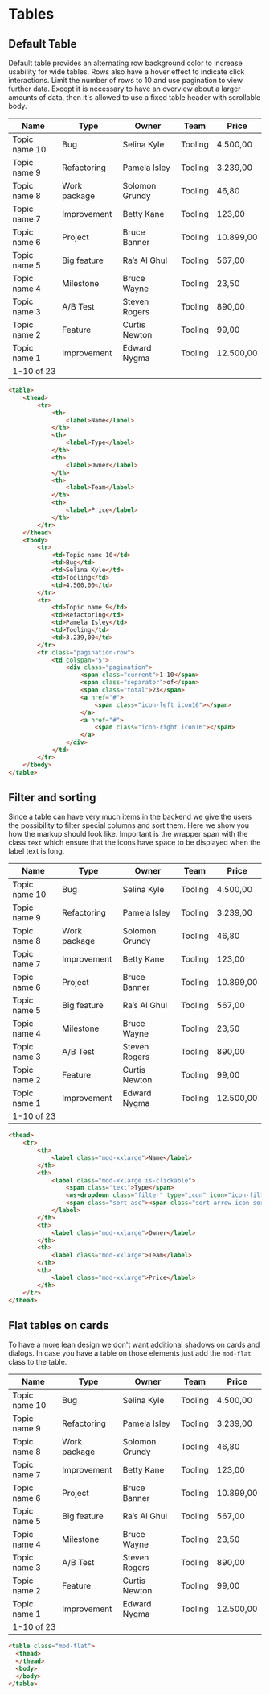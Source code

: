 # Tables

## Default Table
Default table provides an alternating row background color to increase usability for wide tables.
Rows also have a hover effect to indicate click interactions.
Limit the number of rows to 10 and use pagination to view further data.
Except it is necessary to have an overview about a larger amounts of data,
then it's allowed to use a fixed table header with scrollable body.

<table>
    <thead>
        <tr>
            <th>
                <label class="mod-xxlarge">Name</label>
            </th>
            <th>
                <label class="mod-xxlarge">Type</label>
            </th>
            <th>
                <label class="mod-xxlarge">Owner</label>
            </th>
            <th>
                <label class="mod-xxlarge">Team</label>
            </th>
            <th>
                <label class="mod-xxlarge">Price</label>
            </th>
        </tr>
    </thead>
    <tbody>
        <tr>
            <td>Topic name 10</td>
            <td>Bug</td>
            <td>Selina Kyle</td>
            <td>Tooling</td>
            <td>4.500,00</td>
        </tr>
        <tr>
            <td>Topic name 9</td>
            <td>Refactoring</td>
            <td>Pamela Isley</td>
            <td>Tooling</td>
            <td>3.239,00</td>
        </tr>
        <tr>
            <td>Topic name 8</td>
            <td>Work package</td>
            <td>Solomon Grundy</td>
            <td>Tooling</td>
            <td>46,80</td>
        </tr>
        <tr>
            <td>Topic name 7</td>
            <td>Improvement</td>
            <td>Betty Kane</td>
            <td>Tooling</td>
            <td>123,00</td>
        </tr>
        <tr>
            <td>Topic name 6</td>
            <td>Project</td>
            <td>Bruce Banner</td>
            <td>Tooling</td>
            <td>10.899,00</td>
        </tr>
        <tr>
            <td>Topic name 5</td>
            <td>Big feature</td>
            <td>Ra’s Al Ghul</td>
            <td>Tooling</td>
            <td>567,00</td>
        </tr>
        <tr>
            <td>Topic name 4</td>
            <td>Milestone</td>
            <td>Bruce Wayne</td>
            <td>Tooling</td>
            <td>23,50</td>
        </tr>
        <tr>
            <td>Topic name 3</td>
            <td>A/B Test</td>
            <td>Steven Rogers</td>
            <td>Tooling</td>
            <td>890,00</td>
        </tr>
        <tr>
            <td>Topic name 2</td>
            <td>Feature</td>
            <td>Curtis Newton</td>
            <td>Tooling</td>
            <td>99,00</td>
        </tr>
        <tr>
            <td>Topic name 1</td>
            <td>Improvement</td>
            <td>Edward Nygma</td>
            <td>Tooling</td>
            <td>12.500,00</td>
        </tr>
        <tr class="pagination-row">
            <td colspan="5">
                <div class="pagination">
                    <span class="current">1-10</span>
                    <span class="separator">of</span>
                    <span class="total">23</span>
                    <a href="#">
                        <span class="icon-left icon16"></span>
                    </a>
                    <a href="#">
                        <span class="icon-right icon16"></span>
                    </a>
                </div>
            </td>
        </tr>
    </tbody>
</table>

```html
<table>
    <thead>
        <tr>
            <th>
                <label>Name</label>
            </th>
            <th>
                <label>Type</label>
            </th>
            <th>
                <label>Owner</label>
            </th>
            <th>
                <label>Team</label>
            </th>
            <th>
                <label>Price</label>
            </th>
        </tr>
    </thead>
    <tbody>
        <tr>
            <td>Topic name 10</td>
            <td>Bug</td>
            <td>Selina Kyle</td>
            <td>Tooling</td>
            <td>4.500,00</td>
        </tr>
        <tr>
            <td>Topic name 9</td>
            <td>Refactoring</td>
            <td>Pamela Isley</td>
            <td>Tooling</td>
            <td>3.239,00</td>
        </tr>
        <tr class="pagination-row">
            <td colspan="5">
                <div class="pagination">
                    <span class="current">1-10</span>
                    <span class="separator">of</span>
                    <span class="total">23</span>
                    <a href="#">
                        <span class="icon-left icon16"></span>
                    </a>
                    <a href="#">
                        <span class="icon-right icon16"></span>
                    </a>
                </div>
            </td>
        </tr>
    </tbody>
</table>
```

## Filter and sorting
Since a table can have very much items in the backend we give the users the possibility to
filter special columns and sort them. Here we show you how the markup should look like.
Important is the wrapper span with the class `text` which ensure that the icons have space
to be displayed when the label text is long.

<table>
    <thead>
        <tr>
            <th>
                <label class="mod-xxlarge">Name</label>
            </th>
            <th>
                <label class="mod-xxlarge is-clickable" click.delegate="sortDirection = ({undefined: 'asc', 'asc': 'desc', 'desc': undefined})[sortDirection]">
                    <span class="text">Type</span>
                    <ws-dropdown class="filter" type="icon" icon="icon-filter" items.bind="['Type 1','Type 2']"></ws-dropdown>
                    <span class="sort ${sortDirection}"><span class="sort-arrow icon-sort-down"></span></span>
                </label>
            </th>
            <th>
                <label class="mod-xxlarge">Owner</label>
            </th>
            <th>
                <label class="mod-xxlarge">Team</label>
            </th>
            <th>
                <label class="mod-xxlarge">Price</label>
            </th>
        </tr>
    </thead>
    <tbody>
        <tr>
            <td>Topic name 10</td>
            <td>Bug</td>
            <td>Selina Kyle</td>
            <td>Tooling</td>
            <td>4.500,00</td>
        </tr>
        <tr>
            <td>Topic name 9</td>
            <td>Refactoring</td>
            <td>Pamela Isley</td>
            <td>Tooling</td>
            <td>3.239,00</td>
        </tr>
        <tr>
            <td>Topic name 8</td>
            <td>Work package</td>
            <td>Solomon Grundy</td>
            <td>Tooling</td>
            <td>46,80</td>
        </tr>
        <tr>
            <td>Topic name 7</td>
            <td>Improvement</td>
            <td>Betty Kane</td>
            <td>Tooling</td>
            <td>123,00</td>
        </tr>
        <tr>
            <td>Topic name 6</td>
            <td>Project</td>
            <td>Bruce Banner</td>
            <td>Tooling</td>
            <td>10.899,00</td>
        </tr>
        <tr>
            <td>Topic name 5</td>
            <td>Big feature</td>
            <td>Ra’s Al Ghul</td>
            <td>Tooling</td>
            <td>567,00</td>
        </tr>
        <tr>
            <td>Topic name 4</td>
            <td>Milestone</td>
            <td>Bruce Wayne</td>
            <td>Tooling</td>
            <td>23,50</td>
        </tr>
        <tr>
            <td>Topic name 3</td>
            <td>A/B Test</td>
            <td>Steven Rogers</td>
            <td>Tooling</td>
            <td>890,00</td>
        </tr>
        <tr>
            <td>Topic name 2</td>
            <td>Feature</td>
            <td>Curtis Newton</td>
            <td>Tooling</td>
            <td>99,00</td>
        </tr>
        <tr>
            <td>Topic name 1</td>
            <td>Improvement</td>
            <td>Edward Nygma</td>
            <td>Tooling</td>
            <td>12.500,00</td>
        </tr>
        <tr class="pagination-row">
            <td colspan="5">
                <div class="pagination">
                    <span class="current">1-10</span>
                    <span class="separator">of</span>
                    <span class="total">23</span>
                    <a href="#">
                        <span class="icon-left icon16"></span>
                    </a>
                    <a href="#">
                        <span class="icon-right icon16"></span>
                    </a>
                </div>
            </td>
        </tr>
    </tbody>
</table>

```html
<thead>
    <tr>
        <th>
            <label class="mod-xxlarge">Name</label>
        </th>
        <th>
            <label class="mod-xxlarge is-clickable">
                <span class="text">Type</span>
                <ws-dropdown class="filter" type="icon" icon="icon-filter" items="['Type 1','Type 2']"></ws-dropdown>
                <span class="sort asc"><span class="sort-arrow icon-sort-down"></span></span>
            </label>
        </th>
        <th>
            <label class="mod-xxlarge">Owner</label>
        </th>
        <th>
            <label class="mod-xxlarge">Team</label>
        </th>
        <th>
            <label class="mod-xxlarge">Price</label>
        </th>
    </tr>
</thead>
```

## Flat tables on cards
To have a more lean design we don't want additional shadows on cards and dialogs.
In case you have a table on those elements just add the `mod-flat` class to the table.

<table class="mod-flat">
    <thead>
        <tr>
            <th>
                <label class="mod-xxlarge">Name</label>
            </th>
            <th>
                <label class="mod-xxlarge is-clickable" click.delegate="sortDirection = ({undefined: 'asc', 'asc': 'desc', 'desc': undefined})[sortDirection]">
                    <span class="text">Type</span>
                    <ws-dropdown class="filter" type="icon" icon="icon-filter" items.bind="['Type 1','Type 2']"></ws-dropdown>
                    <span class="sort ${sortDirection}"><span class="sort-arrow icon-sort-down"></span></span>
                </label>
            </th>
            <th>
                <label class="mod-xxlarge">Owner</label>
            </th>
            <th>
                <label class="mod-xxlarge">Team</label>
            </th>
            <th>
                <label class="mod-xxlarge">Price</label>
            </th>
        </tr>
    </thead>
    <tbody>
        <tr>
            <td>Topic name 10</td>
            <td>Bug</td>
            <td>Selina Kyle</td>
            <td>Tooling</td>
            <td>4.500,00</td>
        </tr>
        <tr>
            <td>Topic name 9</td>
            <td>Refactoring</td>
            <td>Pamela Isley</td>
            <td>Tooling</td>
            <td>3.239,00</td>
        </tr>
        <tr>
            <td>Topic name 8</td>
            <td>Work package</td>
            <td>Solomon Grundy</td>
            <td>Tooling</td>
            <td>46,80</td>
        </tr>
        <tr>
            <td>Topic name 7</td>
            <td>Improvement</td>
            <td>Betty Kane</td>
            <td>Tooling</td>
            <td>123,00</td>
        </tr>
        <tr>
            <td>Topic name 6</td>
            <td>Project</td>
            <td>Bruce Banner</td>
            <td>Tooling</td>
            <td>10.899,00</td>
        </tr>
        <tr>
            <td>Topic name 5</td>
            <td>Big feature</td>
            <td>Ra’s Al Ghul</td>
            <td>Tooling</td>
            <td>567,00</td>
        </tr>
        <tr>
            <td>Topic name 4</td>
            <td>Milestone</td>
            <td>Bruce Wayne</td>
            <td>Tooling</td>
            <td>23,50</td>
        </tr>
        <tr>
            <td>Topic name 3</td>
            <td>A/B Test</td>
            <td>Steven Rogers</td>
            <td>Tooling</td>
            <td>890,00</td>
        </tr>
        <tr>
            <td>Topic name 2</td>
            <td>Feature</td>
            <td>Curtis Newton</td>
            <td>Tooling</td>
            <td>99,00</td>
        </tr>
        <tr>
            <td>Topic name 1</td>
            <td>Improvement</td>
            <td>Edward Nygma</td>
            <td>Tooling</td>
            <td>12.500,00</td>
        </tr>
        <tr class="pagination-row">
            <td colspan="5">
                <div class="pagination">
                    <span class="current">1-10</span>
                    <span class="separator">of</span>
                    <span class="total">23</span>
                    <a href="#">
                        <span class="icon-left icon16"></span>
                    </a>
                    <a href="#">
                        <span class="icon-right icon16"></span>
                    </a>
                </div>
            </td>
        </tr>
    </tbody>
</table>

```html
<table class="mod-flat">
  <thead>
  </thead>
  <body>
  </body>
</table>
```

